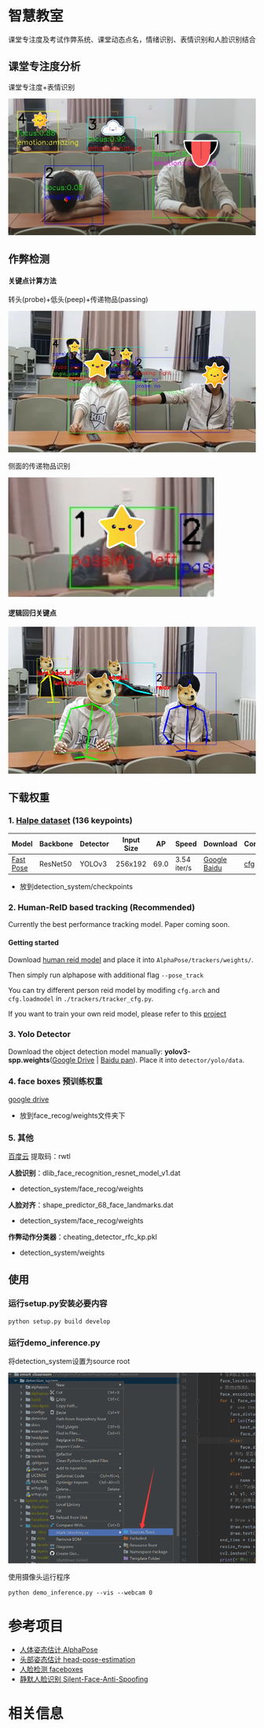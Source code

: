 # 智慧教室

课堂专注度及考试作弊系统、课堂动态点名，情绪识别、表情识别和人脸识别结合

## 课堂专注度分析

课堂专注度+表情识别

![正面专注度](.img/README/正面专注度.png)

## 作弊检测

#### 关键点计算方法

转头(probe)+低头(peep)+传递物品(passing)

![正面作弊动作](.img/README/正面作弊动作.png)

侧面的传递物品识别

![侧面作弊动作](.img/README/侧面作弊动作.png)

#### 逻辑回归关键点

![image-20210620223428871](.img/README/image-20210620223428871.png)

## 下载权重

### 1. [Halpe dataset](https://github.com/Fang-Haoshu/Halpe-FullBody) (136 keypoints)

| Model                                                        | Backbone | Detector | Input Size | AP   | Speed       | Download                                                     | Config                                                       | Training Log                                                 |
| ------------------------------------------------------------ | -------- | -------- | ---------- | ---- | ----------- | ------------------------------------------------------------ | ------------------------------------------------------------ | ------------------------------------------------------------ |
| [Fast Pose](https://github.com/MVIG-SJTU/AlphaPose/blob/master/configs/halpe_136/resnet/256x192_res50_lr1e-3_1x.yaml) | ResNet50 | YOLOv3   | 256x192    | 69.0 | 3.54 iter/s | [Google](https://drive.google.com/file/d/17vnGsMDbG4rf50kyj586BVJsiAspQv5v/view?usp=sharing) [Baidu](https://pan.baidu.com/s/1--9DsFjTyQrTMwsMjY7FGg) | [cfg](https://github.com/MVIG-SJTU/AlphaPose/blob/master/configs/halpe_136/resnet/256x192_res50_lr1e-3_2x-regression.yaml) | [log](https://github.com/MVIG-SJTU/AlphaPose/blob/master/docs) |

- 放到detection_system/checkpoints

### 2. Human-ReID based tracking (Recommended)

Currently the best performance tracking model. Paper coming soon.

#### Getting started

Download [human reid model](https://mega.nz/#!YTZFnSJY!wlbo_5oa2TpDAGyWCTKTX1hh4d6DvJhh_RUA2z6i_so) and place it into `AlphaPose/trackers/weights/`.

Then simply run alphapose with additional flag `--pose_track`

You can try different person reid model by modifing `cfg.arch` and `cfg.loadmodel` in `./trackers/tracker_cfg.py`.

If you want to train your own reid model, please refer to this [project](https://github.com/KaiyangZhou/deep-person-reid)

### 3. Yolo Detector

Download the object detection model manually: **yolov3-spp.weights**([Google Drive](https://drive.google.com/open?id=1D47msNOOiJKvPOXlnpyzdKA3k6E97NTC) | [Baidu pan](https://pan.baidu.com/s/1Zb2REEIk8tcahDa8KacPNA)). Place it into `detector/yolo/data`.

### 4. face boxes 预训练权重

[google drive](https://drive.google.com/file/d/1tRVwOlu0QtjvADQ2H7vqrRwsWEmaqioI) 

- 放到face_recog/weights文件夹下

### 5. 其他

[百度云](https://pan.baidu.com/s/1X6TR2jiqdqg3Zi8wl7mkxw)  提取码：rwtl 

**人脸识别**：dlib_face_recognition_resnet_model_v1.dat

- detection_system/face_recog/weights

**人脸对齐**：shape_predictor_68_face_landmarks.dat

- detection_system/face_recog/weights

**作弊动作分类器**：cheating_detector_rfc_kp.pkl

- detection_system/weights

## 使用

### 运行setup.py安装必要内容

```shell
python setup.py build develop
```

### 运行demo_inference.py

将detection_system设置为source root

![image-20210514153925536](.img/README/image-20210514153925536.png)

使用摄像头运行程序

```
python demo_inference.py --vis --webcam 0
```

# 参考项目

- [人体姿态估计 AlphaPose](https://github.com/MVIG-SJTU/AlphaPose) 
- [头部姿态估计 head-pose-estimation](https://github.com/yinguobing/head-pose-estimation) 
- [人脸检测 faceboxes](https://github.com/zisianw/FaceBoxes.PyTorch) 
- [静默人脸识别 Silent-Face-Anti-Spoofing](https://github.com/minivision-ai/Silent-Face-Anti-Spoofing) 

# 相关信息

